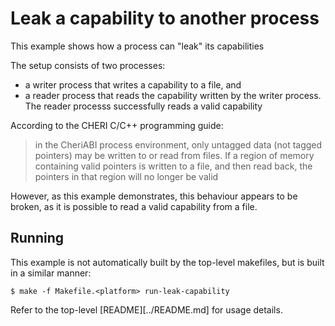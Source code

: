 # Leak a capability to another process

This example shows how a process can "leak" its capabilities

The setup consists of two processes:
* a writer process that writes a capability to a file, and
* a reader process that reads the capability written by the writer process. The
  reader processs successfully reads a valid capability

According to the CHERI C/C++ programming guide:

> in the CheriABI process environment, only untagged data (not tagged pointers)
> may be written to or read from files. If a region of memory containing valid
> pointers is written to a file, and then read back, the pointers in that region
> will no longer be valid

However, as this example demonstrates, this behaviour appears to be broken, as
it is possible to read a valid capability from a file.

## Running

This example is not automatically built by the top-level makefiles, but is
built in a similar manner:

```
$ make -f Makefile.<platform> run-leak-capability
```

Refer to the top-level [README][../README.md] for usage details.
